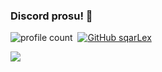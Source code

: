 ### Discord prosu! 🤠
![profile count](https://komarev.com/ghpvc/?username=sqarLex&color=8b72ff)&nbsp;
[![GitHub sqarLex](https://img.shields.io/github/followers/sqarLex?label=follow&style=social)](https://github.com/sqarLex)&nbsp;


[<img src="https://discord.c99.nl/widget/theme-5/449176134748340225.png"></img>](https://discord.com/users/964442972676587560)
